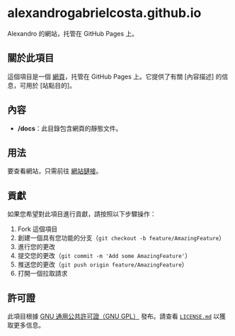 # alexandrogabrielcosta.github.io

Alexandro 的網站，托管在 GitHub Pages 上。

## 關於此項目

這個項目是一個 [網頁](https://usuario.github.io/repo/)，托管在 GitHub Pages 上。它提供了有關 [內容描述] 的信息，可用於 [站點目的]。

## 內容

- **/docs**：此目錄包含網頁的靜態文件。

## 用法

要查看網站，只需前往 [網站鏈接](https://usuario.github.io/repo/)。

## 貢獻

如果您希望對此項目進行貢獻，請按照以下步驟操作：

1. Fork 這個項目
2. 創建一個具有您功能的分支（`git checkout -b feature/AmazingFeature`）
3. 進行您的更改
4. 提交您的更改（`git commit -m 'Add some AmazingFeature'`）
5. 推送您的更改（`git push origin feature/AmazingFeature`）
6. 打開一個拉取請求

## 許可證

此項目根據 [GNU 通用公共許可證（GNU GPL）](https://www.gnu.org/licenses/gpl-3.0.html) 發布。請查看 [`LICENSE.md`](LICENSE.md) 以獲取更多信息。
